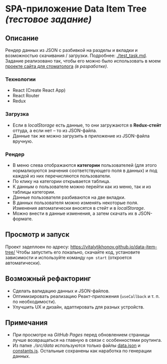 # SPA-приложение Data Item Tree _(тестовое задание)_
## Описание
Рендер данных из JSON с разбивкой на разделы и вкладки и возможностью скачивания / загрузки. Подробнее: [./test_task.md](https://github.com/VitalyTikhonov/data-item-tree/blob/master/test_task.md).  
Задание реализовано так, чтобы его можно было использовать в моем [проекте сайта для стоматолога](https://github.com/VitalyTikhonov/DrNatfullina) _(в разработке)_.
### Технологии
- React (Create React App)
- React Router
- Redux
### Загрузка
- Если в *localStorage* есть данные, то они загружаются в **Redux-стейт** оттуда, а если нет – то из JSON-файла.
- Данные так же можно загрузить в приложение из JSON-файла вручную.
### Рендер
- В меню слева отображаются **категории** пользователей (для этого нормализуются значения соответствующего поля в данных) и под каждой из них перечисляются пользователи.
- По клику на категории открывается таблица.
- К данным о пользователе можно перейти как из меню, так и из таблицы категории.
- Данные пользователя разбиваются на две вкладки.
- В данных пользователя можно изменять некоторые поля. Изменения автоматически вносятся в стейт и в *localStorage*.
- Можно внести в данные изменения, а затем скачать их в JSON-формате.
## Просмотр и запуск
Проект задеплоен по адресу:
https://vitalytikhonov.github.io/data-item-tree/
Чтобы запустить его локально, скачайте код, установите зависимости и используйте команду `npm start` (откроется автоматически).
## Возможный рефакторинг
- Сделать валидацию данных и JSON-файлов.
- Оптимизировать реализацию Реакт-приложения (`useCallback` и т. п. по необходимости).
- Улучшить UX и дизайн, адаптировать для разных устройств.
## Примечания
- При просмотре на *GitHub Pages* перед обновлением страницы лучше возвращаться на главную в связи с особенностями роутинга.
- Из папке *./src/data* используются только файлы [data.json](https://github.com/VitalyTikhonov/data-item-tree/blob/master/src/data/data.json) и 
[constants.js](https://github.com/VitalyTikhonov/data-item-tree/blob/master/src/data/constants.js). Остальные сохранены как наработка по генерации данных.
